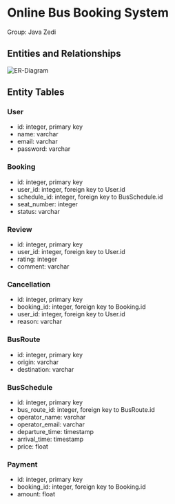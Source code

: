 # Online Bus Booking System

Group: Java Zedi

## Entities and Relationships

![ER-Diagram](https://github.com/srijan-singh/online-bus-booking-system/blob/main/res/ER.jpeg)

## Entity Tables

### User
- id: integer, primary key
- name: varchar
- email: varchar
- password: varchar

### Booking
- id: integer, primary key
- user_id: integer, foreign key to User.id
- schedule_id: integer, foreign key to BusSchedule.id
- seat_number: integer
- status: varchar

### Review
- id: integer, primary key
- user_id: integer, foreign key to User.id
- rating: integer
- comment: varchar

### Cancellation
- id: integer, primary key
- booking_id: integer, foreign key to Booking.id
- user_id: integer, foreign key to User.id
- reason: varchar

### BusRoute
- id: integer, primary key
- origin: varchar
- destination: varchar

### BusSchedule
- id: integer, primary key
- bus_route_id: integer, foreign key to BusRoute.id
- operator_name: varchar
- operator_email: varchar
- departure_time: timestamp
- arrival_time: timestamp
- price: float

### Payment
- id: integer, primary key
- booking_id: integer, foreign key to Booking.id
- amount: float

